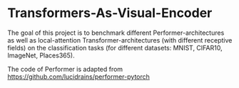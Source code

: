 # Transformers-As-Visual-Encoder
The goal of this project is to benchmark different Performer-architectures as well as local-attention Transformer-architectures (with different receptive fields) on the classification tasks (for different datasets: MNIST, CIFAR10, ImageNet, Places365). 

The code of Performer is adapted from https://github.com/lucidrains/performer-pytorch
